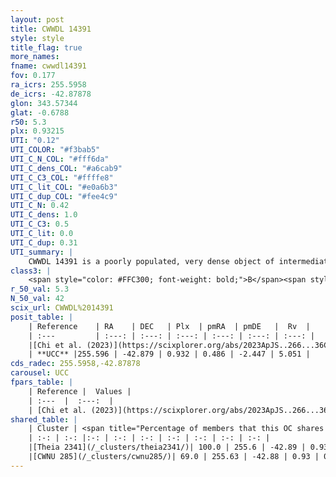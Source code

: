 ```yaml
---
layout: post
title: CWWDL 14391
style: style
title_flag: true
more_names: 
fname: cwwdl14391
fov: 0.177
ra_icrs: 255.5958
de_icrs: -42.87878
glon: 343.57344
glat: -0.6788
r50: 5.3
plx: 0.93215
UTI: "0.12"
UTI_COLOR: "#f3bab5"
UTI_C_N_COL: "#fff6da"
UTI_C_dens_COL: "#a6cab9"
UTI_C_C3_COL: "#ffffe8"
UTI_C_lit_COL: "#e0a6b3"
UTI_C_dup_COL: "#fee4c9"
UTI_C_N: 0.42
UTI_C_dens: 1.0
UTI_C_C3: 0.5
UTI_C_lit: 0.0
UTI_C_dup: 0.31
UTI_summary: |
    CWWDL 14391 is a poorly populated, very dense object of intermediate C3 quality. It was recently reported in the literature.<br><br><span style="color: #99180f; font-weight: bold;">Warning: </span>This is possibly a duplicated object, which shares a significant percentage of members with at least one previously reported entry.
class3: |
    <span style="color: #FFC300; font-weight: bold;">B</span><span style="color: #FFC300; font-weight: bold;">B</span>
r_50_val: 5.3
N_50_val: 42
scix_url: CWWDL%2014391
posit_table: |
    | Reference    | RA    | DEC   | Plx  | pmRA  | pmDE   |  Rv  |
    | :---         | :---: | :---: | :---: | :---: | :---: | :---: |
    |[Chi et al. (2023)](https://scixplorer.org/abs/2023ApJS..266...36C) | 255.616 | -42.888 | 0.926 | 0.458 | -2.414 | 4.182 |
    | **UCC** |255.596 | -42.879 | 0.932 | 0.486 | -2.447 | 5.051 | 
cds_radec: 255.5958,-42.87878
carousel: UCC
fpars_table: |
    | Reference |  Values |
    | :---  |  :---:  |
    | [Chi et al. (2023)](https://scixplorer.org/abs/2023ApJS..266...36C) | `logAge=7.76, Z=-0.58` |
shared_table: |
    | Cluster | <span title="Percentage of members that this OC shares with the ones listed">%</span>   | RA   | DEC   | Plx   | pmRA  | pmDE  | Rv | UTI |
    | :-: | :-: |:-: | :-: | :-: | :-: | :-: | :-: | :-: |
    |[Theia 2341](/_clusters/theia2341/)| 100.0 | 255.6 | -42.89 | 0.93 | 0.49 | -2.45 | 5.05 |0.04 |
    |[CWNU 285](/_clusters/cwnu285/)| 69.0 | 255.63 | -42.88 | 0.93 | 0.49 | -2.48 | 5.8 |0.46 |
---
```

